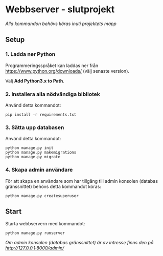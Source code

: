 # Webbserver - slutprojekt

*Alla kommandon behövs köras inuti projektets mapp*

## Setup

### 1. Ladda ner Python

Programmeringsspråket kan laddas ner från https://www.python.org/downloads/ (välj senaste version).

Välj **Add Python3.x to Path**.


### 2. Installera alla nödvändiga bibliotek

Använd detta kommandot:
```
pip install -r requirements.txt
```


### 3. Sätta upp databasen

Använd detta kommandot:
```
python manage.py init
python manage.py makemigrations
python manage.py migrate
```

### 4. Skapa admin användare
För att skapa en användare som har tillgång till admin konsolen (databas gränssnittet) behövs detta kommandot köras:
```
python manage.py createsuperuser
```

## Start

Starta webbservern med kommandot:
```
python manage.py runserver
```

*Om admin konsolen (databas gränssnittet) är av intresse finns den på http://127.0.0.1:8000/admin/*









